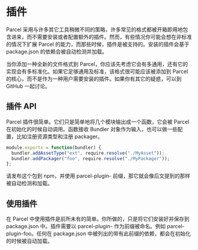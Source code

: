 # 插件

Parcel 采用与许多其它工具稍微不同的策略，许多常见的格式都被开箱即用地包含进来，而不需要安装或者配置额外的插件。然而，有些情况你可能会想在非标准的情况下扩展 Parcel 的能力，而那些时候，插件是被支持的。安装的插件会基于 package.json 的依赖会被自动检测并加载。

当你添加一种全新的文件格式到 Parcel，你应该先考虑它会有多通用，还有它的实现会有多标准化。如果它足够通用及标准，该格式很可能应该被添加到 Parcel 的核心，而不是作为一种用户需要安装的插件。如果你有其它的疑惑，可以到 GitHub 一起讨论。

## 插件 API

Parcel 插件很简单。它们只是简单地将几个模块输出成一个函数，它会被 Parcel 在初始化的时候自动调用。函数接收 Bundler 对象作为输入，也可以做一些配置，比如注册资源类型和注册 packager。

```js
module.exports = function(bundler) {
  bundler.addAssetType("ext", require.resolve("./MyAsset"));
  bundler.addPackager("foo", require.resolve("./MyPackager"));
};
```

请发布这个包到 npm，并使用 parcel-plugin- 前缀，那它就会像后文提到的那样被自动检测和加载。

## 使用插件

在 Parcel 中使用插件是前所未有的简单。你所做的，只是将它们安装好并保存到 package.json 中。插件需要以 parcel-plugin- 作为前缀被命名。例如 parcel-plugin-foo。任何在 package.json 中被列出的带有此前缀的依赖，都会在初始化的时候被自动加载。
